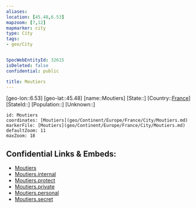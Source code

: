 ```yaml
---
aliases: 
location: [45.48,6.53]
mapzoom: [7,12] 
mapmarker: city 
type: City
tags:
- geo/City


SpocWebEntityId: 32615
isDeleted: false
confidential: public

title: Moutiers
---
```

[geo-lon::6.53]
[geo-lat::45.48]
[name::Moutiers]
[State::]
[Country::[France](geo/Continent/Europe/France.md)]
[StateId::]
[Population::]
[Unknown::]


```leaflet
id: Moutiers
coordinates: [Moutiers](geo/Continent/Europe/France/City/Moutiers.md)
markerFile: [Moutiers](geo/Continent/Europe/France/City/Moutiers.md)
defaultZoom: 11 
maxZoom: 18
```


## Confidential Links & Embeds: 
- [Moutiers](../../../../../../_public/geo/Continent/Europe/France/City/Moutiers.md) 
- [Moutiers.internal](../../../../../../_internal/geo/Continent/Europe/France/City/Moutiers.internal.md) 
- [Moutiers.protect](../../../../../../_protect/geo/Continent/Europe/France/City/Moutiers.protect.md) 
- [Moutiers.private](../../../../../../_private/geo/Continent/Europe/France/City/Moutiers.private.md) 
- [Moutiers.personal](../../../../../../_personal/geo/Continent/Europe/France/City/Moutiers.personal.md) 
- [Moutiers.secret](../../../../../../_secret/geo/Continent/Europe/France/City/Moutiers.secret.md) 
